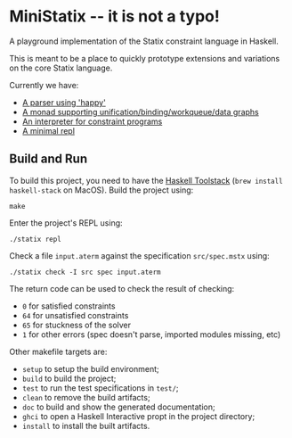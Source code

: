 # MiniStatix -- it is not a typo!

A playground implementation of the Statix constraint language in Haskell.

This is meant to be a place to quickly prototype extensions and variations
on the core Statix language.

Currently we have:

- [A parser using 'happy'](./src/Statix/Syntax/Parser.y)
- [A monad supporting unification/binding/workqueue/data graphs](./src/Statix/Solver/Monad.hs)
- [An interpreter for constraint programs](./src/Statix/Solver.hs)
- [A minimal repl](./src/Lib.hs)


## Build and Run
To build this project, you need to have the [Haskell Toolstack][1]
(`brew install haskell-stack` on MacOS).  Build the project using:

    make

Enter the project's REPL using:

    ./statix repl

Check a file `input.aterm` against the specification `src/spec.mstx` using:

    ./statix check -I src spec input.aterm

The return code can be used to check the result of checking:
- `0` for satisfied constraints
- `64` for unsatisfied constraints
- `65` for stuckness of the solver
- `1` for other errors (spec doesn't parse, imported modules missing, etc)

Other makefile targets are:
- `setup` to setup the build environment;
- `build` to build the project;
- `test` to run the test specifications in `test/`;
- `clean` to remove the build artifacts;
- `doc` to build and show the generated documentation;
- `ghci` to open a Haskell Interactive propt in the project directory;
- `install` to install the built artifacts.


[1]: https://www.haskellstack.org/
